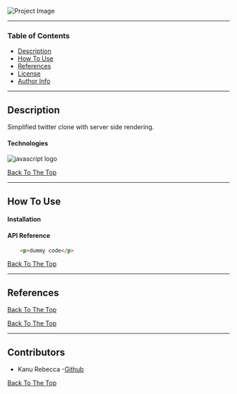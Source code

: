 
![Project Image](project-image-url)

---

### Table of Contents


- [Description](#description)
- [How To Use](#how-to-use)
- [References](#references)
- [License](#license)
- [Author Info](#author-info)

---

## Description

Simplified twitter clone with server side rendering. 

#### Technologies

<img src="./src/assets/32px-Unofficial_JavaScript_logo_2.svg.png" alt="javascript logo"/>


[Back To The Top](#read-me-template)

---

## How To Use

#### Installation



#### API Reference

```html
    <p>dummy code</p>
```
[Back To The Top](#read-me-template)

---

## References
[Back To The Top](#read-me-template)

<!-- --- -->

<!-- ## License -->


[Back To The Top](#read-me-template)

---

## Contributors

- Kanu Rebecca -[Github](https://github.com/RebeccaRamalho)


[Back To The Top](#read-me-template)
